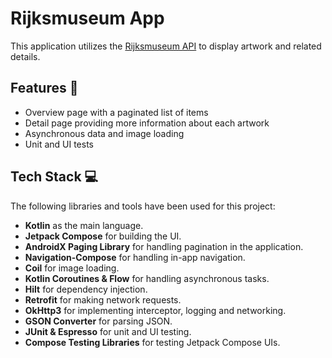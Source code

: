# Rijksmuseum App

This application utilizes the [Rijksmuseum API](https://data.rijksmuseum.nl/object-metadata/api/) to display artwork and related details.

## Features 🚀

- Overview page with a paginated list of items
- Detail page providing more information about each artwork
- Asynchronous data and image loading
- Unit and UI tests

## Tech Stack 💻

The following libraries and tools have been used for this project:

- **Kotlin** as the main language.
- **Jetpack Compose** for building the UI.
- **AndroidX Paging Library** for handling pagination in the application.
- **Navigation-Compose** for handling in-app navigation.
- **Coil** for image loading.
- **Kotlin Coroutines & Flow** for handling asynchronous tasks.
- **Hilt** for dependency injection.
- **Retrofit** for making network requests.
- **OkHttp3** for implementing interceptor, logging and networking.
- **GSON Converter** for parsing JSON.
- **JUnit & Espresso** for unit and UI testing.
- **Compose Testing Libraries** for testing Jetpack Compose UIs.
